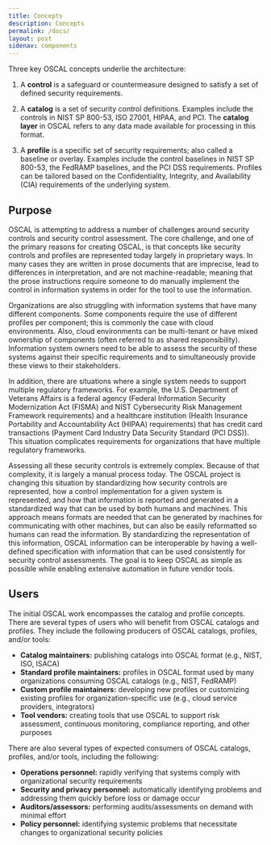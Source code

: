 ```yaml
---
title: Concepts
description: Concepts
permalink: /docs/
layout: post
sidenav: components
---
```


Three key OSCAL concepts underlie the architecture:

1. A **control** is a safeguard or countermeasure designed to satisfy a set of defined security requirements. 

2. A **catalog** is a set of security control definitions. Examples include the controls in NIST SP 800-53, ISO 27001, HIPAA, and PCI. The **catalog layer** in OSCAL refers to any data made available for processing in this format.

3. A **profile** is a specific set of security requirements; also called a baseline or overlay. Examples include the control baselines in NIST SP 800-53, the FedRAMP baselines, and the PCI DSS requirements.  Profiles can be tailored based on the Confidentiality, Integrity, and Availability (CIA) requirements of the underlying system.

## Purpose

OSCAL is attempting to address a number of challenges around security controls and security control assessment. The core challenge, and one of the primary reasons for creating OSCAL, is that concepts like security controls and profiles are represented today largely in proprietary ways. In many cases they are written in prose documents that are imprecise, lead to differences in interpretation, and are not machine-readable; meaning that the prose instructions require someone to do manually implement the control in information systems in order for the tool to use the information.

Organizations are also struggling with information systems that have many different components. Some components require the use of different profiles per component; this is commonly the case with cloud environments. Also, cloud environments can be multi-tenant or have mixed ownership of components (often referred to as shared responsibility). Information system owners need to be able to assess the security of these systems against their specific requirements and to simultaneously provide these views to their stakeholders.

In addition, there are situations where a single system needs to support multiple regulatory frameworks. For example, the U.S. Department of Veterans Affairs is a federal agency (Federal Information Security Modernization Act (FISMA) and NIST Cybersecurity Risk Management Framework requirements) and a healthcare institution (Health Insurance Portability and Accountability Act (HIPAA) requirements) that has credit card transactions (Payment Card Industry Data Security Standard (PCI DSS)). This situation complicates requirements for organizations that have multiple regulatory frameworks.

Assessing all these security controls is extremely complex. Because of that complexity, it is largely a manual process today. The OSCAL project is changing this situation by standardizing how security controls are represented, how a control implementation for a given system is represented, and how that information is reported and generated in a standardized way that can be used by both humans and machines. This approach means formats are needed that can be generated by machines for communicating with other machines, but can also be easily reformatted so humans can read the information. By standardizing the representation of this information, OSCAL information can be interoperable by having a well-defined specification with information that can be used consistently for security control assessments. The goal is to keep OSCAL as simple as possible while enabling extensive automation in future vendor tools.

## Users

The initial OSCAL work encompasses the catalog and profile concepts. There are several types of users who will benefit from OSCAL catalogs and profiles. They include the following producers of OSCAL catalogs, profiles, and/or tools:

- **Catalog maintainers:** publishing catalogs into OSCAL format (e.g., NIST, ISO, ISACA)
- **Standard profile maintainers:** profiles in OSCAL format used by many organizations consuming OSCAL catalogs (e.g., NIST, FedRAMP)
- **Custom profile maintainers:** developing new profiles or customizing existing profiles for organization-specific use (e.g., cloud service providers, integrators)
- **Tool vendors:** creating tools that use OSCAL to support risk assessment, continuous monitoring, compliance reporting, and other purposes

There are also several types of expected consumers of OSCAL catalogs, profiles, and/or tools, including the following:

- **Operations personnel:** rapidly verifying that systems comply with organizational security requirements
- **Security and privacy personnel:** automatically identifying problems and addressing them quickly before loss or damage occur
- **Auditors/assessors:** performing audits/assessments on demand with minimal effort
- **Policy personnel:** identifying systemic problems that necessitate changes to organizational security policies
